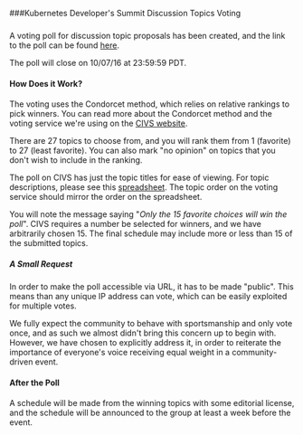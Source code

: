###Kubernetes Developer's Summit Discussion Topics Voting
###
A voting poll for discussion topic proposals has been created, and the link to the poll can be found [here][poll]. 

The poll will close on 10/07/16 at 23:59:59 PDT. 

#### How Does it Work?
####
The voting uses the Condorcet method, which relies on relative rankings to pick winners. You can read more about the Condorcet method and the voting service we're using on the [CIVS website][civs].

There are 27 topics to choose from, and you will rank them from 1 (favorite) to 27 (least favorite). You can also mark "no opinion" on topics that you don't wish to include in the ranking. 

The poll on CIVS has just the topic titles for ease of viewing. For topic descriptions, please see this [spreadsheet][topics]. The topic order on the voting service should mirror the order on the spreadsheet. 

You will note the message saying "*Only the 15 favorite choices will win the poll*". CIVS requires a number be selected for winners, and we have arbitrarily chosen 15. The final schedule may include more or less than 15 of the submitted topics. 

##### A Small Request 
#####

In order to make the poll accessible via URL, it has to be made "public". This means than any unique IP address can vote, which can be easily exploited for multiple votes. 

We fully expect the community to behave with sportsmanship and only vote once, and as such we almost didn't bring this concern up to begin with. However, we have chosen to explicitly address it, in order to reiterate the importance of everyone's voice receiving equal weight in a community-driven event.

#### After the Poll
####
A schedule will be made from the winning topics with
some editorial license, and the schedule will be announced to the group
at least a week before the event.

[//]: # (Reference Links)
   [civs]: <http://civs.cs.cornell.edu/>
   [poll]: <http://civs.cs.cornell.edu/cgi-bin/vote.pl?id=E_9ef4ac5e58c4cab1&akey=7cc2652f9715b525>
   [topics]: <https://docs.google.com/spreadsheets/d/1bmp6uLG8H32MVz02-zsieeKKZDZITw-8B6UjOaNTXOA/edit?usp=sharing>